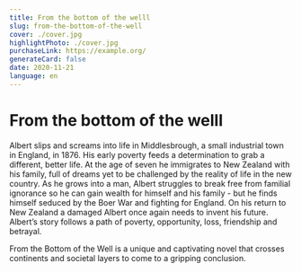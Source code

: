 ```yaml
---
title: From the bottom of the welll
slug: from-the-bottom-of-the-well
cover: ./cover.jpg
highlightPhoto: ./cover.jpg
purchaseLink: https://example.org/
generateCard: false
date: 2020-11-21
language: en
---
```


# From the bottom of the welll
Albert slips and screams into life in Middlesbrough, a small industrial town in England, in 1876. His
early poverty feeds a determination to grab a different, better life. At the age of seven he
immigrates to New Zealand with his family, full of dreams yet to be challenged by the reality of life in
the new country. As he grows into a man, Albert struggles to break free from familial ignorance so
he can gain wealth for himself and his family - but he finds himself seduced by the Boer War and
fighting for England. On his return to New Zealand a damaged Albert once again needs to invent his
future.
Albert’s story follows a path of poverty, opportunity, loss, friendship and betrayal.


From the Bottom of the Well is a unique and captivating novel that crosses continents and societal
layers to come to a gripping conclusion.


